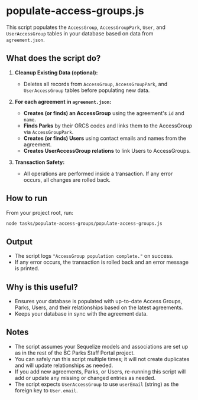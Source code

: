 # populate-access-groups.js

This script populates the `AccessGroup`, `AccessGroupPark`, `User`, and `UserAccessGroup` tables in your database based on data from `agreement.json`.

## What does the script do?

1. **Cleanup Existing Data (optional):**
   - Deletes all records from `AccessGroup`, `AccessGroupPark`, and `UserAccessGroup` tables before populating new data.

2. **For each agreement in `agreement.json`:**
   - **Creates (or finds) an AccessGroup** using the agreement's `id` and `name`.
   - **Finds Parks** by their ORCS codes and links them to the AccessGroup via `AccessGroupPark`.
   - **Creates (or finds) Users** using contact emails and names from the agreement.
   - **Creates UserAccessGroup relations** to link Users to AccessGroups.

3. **Transaction Safety:**
   - All operations are performed inside a transaction. If any error occurs, all changes are rolled back.

## How to run

From your project root, run:

```sh
node tasks/populate-access-groups/populate-access-groups.js
```

## Output

- The script logs `"AccessGroup population complete."` on success.
- If any error occurs, the transaction is rolled back and an error message is printed.

## Why is this useful?

- Ensures your database is populated with up-to-date Access Groups, Parks, Users, and their relationships based on the latest agreements.
- Keeps your database in sync with the agreement data.

## Notes

- The script assumes your Sequelize models and associations are set up as in the rest of the BC Parks Staff Portal project.
- You can safely run this script multiple times; it will not create duplicates and will update relationships as needed.
- If you add new agreements, Parks, or Users, re-running this script will add or update any missing or changed entries as needed.
- The script expects `UserAccessGroup` to use `userEmail` (string) as the foreign key to `User.email`.
